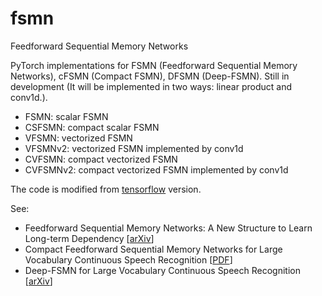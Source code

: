 # fsmn
Feedforward Sequential Memory Networks

PyTorch implementations for FSMN (Feedforward Sequential Memory Networks), cFSMN (Compact FSMN), DFSMN (Deep-FSMN).
Still in development (It will be implemented in two ways: linear product and conv1d.).

- FSMN: scalar FSMN
- CSFSMN: compact scalar FSMN
- VFSMN: vectorized FSMN
- VFSMNv2: vectorized FSMN implemented by conv1d
- CVFSMN: compact vectorized FSMN 
- CVFSMNv2: compact vectorized FSMN implemented by conv1d

The code is modified from [tensorflow](https://github.com/katsugeneration/tensor-fsmn) version.

See:
- Feedforward Sequential Memory Networks: A New Structure to Learn Long-term Dependency [[arXiv](https://arxiv.org/abs/1512.08301)]
- Compact Feedforward Sequential Memory Networks for Large Vocabulary Continuous Speech Recognition [[PDF](https://pdfs.semanticscholar.org/eb62/dabac5f62f267a42b9f2615e057dd21eb9d3.pdf)]
- Deep-FSMN for Large Vocabulary Continuous Speech Recognition [[arXiv](https://arxiv.org/abs/1803.05030)]